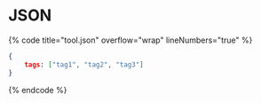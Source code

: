# JSON

{% code title="tool.json" overflow="wrap" lineNumbers="true" %}
```json
{
    tags: ["tag1", "tag2", "tag3"]
}
```
{% endcode %}

